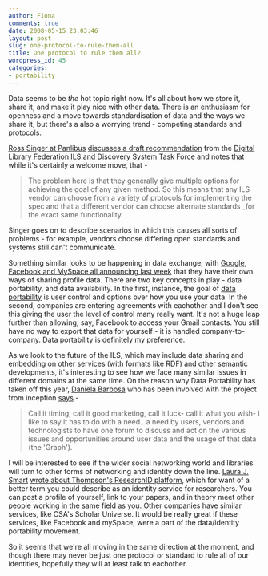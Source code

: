 ```yaml
---
author: Fiona
comments: true
date: 2008-05-15 23:03:46
layout: post
slug: one-protocol-to-rule-them-all
title: One protocol to rule them all?
wordpress_id: 45
categories:
- portability
---
```


Data seems to be _the_ hot topic right now. It's all about how we store it, share it, and make it play nice with other data. There is an enthusiasm for openness and a move towards standardisation of data and the ways we share it, but there's a also a worrying trend - competing standards and protocols.

[Ross Singer at Panlibus](http://blogs.talis.com/panlibus/) [discusses a draft recommendation](http://blogs.talis.com/panlibus/archives/2008/05/the-iron-fist-of-interoperability.php) from the [Digital Library Federation ILS and Discovery System Task Force](http://project.library.upenn.edu/confluence/display/ilsapi/Draft+Recommendation) and notes that while it's certainly a welcome move, that -


> The problem here is that they generally give multiple options for achieving the goal of any given method.  So this means that any ILS vendor can choose from a variety of protocols for implementing the spec and that a different vendor can choose alternate standards _for the exact same functionality.


Singer goes on to describe scenarios in which this causes all sorts of problems - for example, vendors choose differing open standards and systems still can't communicate.

Something similar looks to be happening in data exchange, with [Google, Facebook and MySpace all announcing last week](http://www.readwriteweb.com/archives/play_the_news_data_portability.php) that they have their own ways of sharing profile data. There are two key concepts in play - data portability, and data availability. In the first, instance, the goal of [data portability](http://www.dataportability.org/) is user control and options over how you use your data. In the second, companies are entering agreements with eachother and I don't see this giving the user the level of control many really want. It's not a huge leap further than allowing, say, Facebook to access your Gmail contacts. You still have no way to export that data for yourself - it is handled company-to-company. Data portability is definitely my preference.

As we look to the future of the ILS, which may include data sharing and embedding on other services (with formats like RDF) and other semantic developments, it's interesting to see how we face many similar issues in different domains at the same time. On the reason why Data Portability has taken off this year, [Daniela Barbosa](http://danielabarbosa.blogspot.com/) who has been involved with the project from inception [says](http://danielabarbosa.blogspot.com/2008/05/data-availabity-data-connections-data.html)  -


> Call it timing, call it good marketing, call it luck- call it what you wish- i like to say it has to do with a need...a need by users, vendors and technologists to have one forum to discuss and act on the various issues and opportunities around user data and the usage of that data (the 'Graph').


I will be interested to see if the wider social networking world and libraries will turn to other forms of networking and identity down the line. [Laura J. Smart](http://www.infodiva.com/rep4rest/) [wrote about Thompson's ResearchID platform](http://www.infodiva.com/rep4rest/2008/05/musing-on-role-of-librarian-in.html), which for want of a better term you could describe as an identity service for researchers. You can post a profile of yourself, link to your papers, and in theory meet other people working in the same field as you. Other companies have similar services, like CSA's Scholar Universe. It would be really great if these services, like Facebook and mySpace, were a part of the data/identity portability movement.

So it seems that we're all moving in the same direction at the moment, and though there may never be just one protocol or standard to rule all of our identities, hopefully they will at least talk to eachother.
